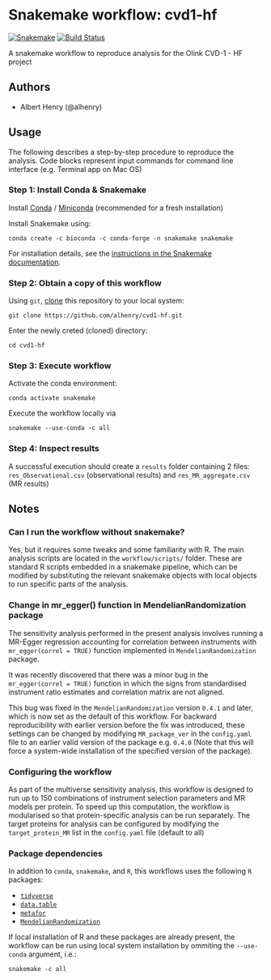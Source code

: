 # Snakemake workflow: cvd1-hf

[![Snakemake](https://img.shields.io/badge/snakemake-≥5.7.0-brightgreen.svg)](https://snakemake.bitbucket.io)
[![Build Status](https://travis-ci.org/snakemake-workflows/cvd1-hf.svg?branch=master)](https://travis-ci.org/snakemake-workflows/cvd1-hf)

A snakemake workflow to reproduce analysis for the Olink CVD-1 - HF project

## Authors

* Albert Henry (@alhenry)

## Usage

The following describes a step-by-step procedure to reproduce the analysis.
Code blocks represent input commands for command line interface (e.g. Terminal app on Mac OS)

### Step 1: Install Conda & Snakemake

Install [Conda](https://conda.io/projects/conda/en/latest/user-guide/install/index.html) / [Miniconda](https://docs.conda.io/en/latest/miniconda.html) (recommended for a fresh installation)

Install Snakemake using:

    conda create -c bioconda -c conda-forge -n snakemake snakemake

For installation details, see the [instructions in the Snakemake documentation](https://snakemake.readthedocs.io/en/stable/getting_started/installation.html).


### Step 2: Obtain a copy of this workflow

Using `git`, [clone](https://help.github.com/en/articles/cloning-a-repository) this repository to your local system:

    git clone https://github.com/alhenry/cvd1-hf.git

Enter the newly creted (cloned) directory:

    cd cvd1-hf


### Step 3: Execute workflow

Activate the conda environment:

    conda activate snakemake


Execute the workflow locally via

    snakemake --use-conda -c all


### Step 4: Inspect results

A successful execution should create a `results` folder containing 2 files:
`res_Observational.csv` (observational results) and `res_MR_aggregate.csv` (MR results)


## Notes

### Can I run the workflow without snakemake?

Yes, but it requires some tweaks and some familiarity with R.
The main analysis scripts are located in the `workflow/scripts/` folder.
These are standard R scripts embedded in a snakemake pipeline, which can be modified by substituting the relevant snakemake objects with local objects to run specific parts of the analysis.

### Change in mr_egger() function in MendelianRandomization package

The sensitivity analysis performed in the present analysis involves running
a MR-Egger regression accounting for correlation between instruments
with `mr_egger(correl = TRUE)` function implemented in `MendelianRandomization` package.

It was recently discovered that there was a minor bug in the `mr_egger(correl = TRUE)` function in which the signs from standardised instrument ratio estimates and correlation matrix are not aligned.

This bug was fixed in the `MendelianRandomization` version `0.4.1` and later, which is now set as the default of this workflow.
For backward reproducibility with earlier version before the fix was introduced,
these settings can be changed by modifying `MR_package_ver` in the `config.yaml` file to an earlier valid version of the package e.g. `0.4.0` (Note that this will force a system-wide installation of the specified version of the package).

### Configuring the workflow

As part of the multiverse sensitivity analysis, this workflow is designed to run up to 150 combinations of instrument selection parameters and MR models per protein.
To speed up this computation, the workflow is modularised so that protein-specific analysis can be run separately.
The target proteins for analysis can be configured by modifying the `target_protein_MR` list in the `config.yaml` file (default to all)

### Package dependencies
In addition to `conda`, `snakemake`, and `R`, this workflows uses the following `R` packages:
- [`tidyverse`](https://www.tidyverse.org/)
- [`data.table`](https://rdatatable.gitlab.io/data.table/)
- [`metafor`](https://cran.r-project.org/web/packages/metafor/index.html)
- [`MendelianRandomization`](https://cran.r-project.org/web/packages/MendelianRandomization/index.html)

If local installation of R and these packages are already present,
the workflow can be run using local system installation by ommiting the `--use-conda` argument, i.e.:

    snakemake -c all
